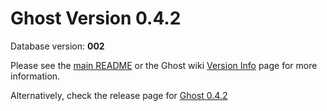 # Ghost Version 0.4.2

Database version: **002**

Please see the [main README](https://github.com/TryGhost/Ghost-Config/tree/master/ghost-versions#ghost-db-version-debugging-kit) or the Ghost wiki [Version Info](https://github.com/TryGhost/Ghost/wiki/Version-Info) page for more information.

Alternatively, check the release page for [Ghost 0.4.2](https://github.com/TryGhost/Ghost/releases/tag/0.4.2)
